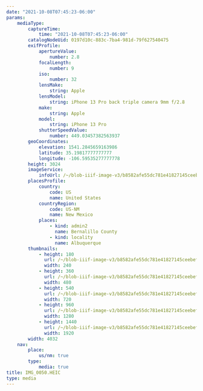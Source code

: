 ```yaml
---
date: "2021-10-08T07:45:23-06:00"
params:
    mediaType:
        captureTime:
            time: "2021-10-08T07:45:23-06:00"
        catalogNodeUid: 0197d10c-883c-7ba4-981d-79f627540475
        exifProfile:
            apertureValue:
                number: 2.8
            focalLength:
                number: 9
            iso:
                number: 32
            lensMake:
                string: Apple
            lensModel:
                string: iPhone 13 Pro back triple camera 9mm f/2.8
            make:
                string: Apple
            model:
                string: iPhone 13 Pro
            shutterSpeedValue:
                number: 449.03457382563937
        geoCoordinates:
            elevation: 1541.2845659163986
            latitude: 35.19817777777777
            longitude: -106.59535277777778
        height: 3024
        imageService:
            infoUrl: /~/blob-iiif-image-v3/b8582afe55dc781e41827145ceebefbd9a0ebcd0722cbe51677d08492e21e063/info.json
        placesProfile:
            country:
                code: US
                name: United States
            countryRegion:
                code: US-NM
                name: New Mexico
            places:
                - kind: admin2
                  name: Bernalillo County
                - kind: locality
                  name: Albuquerque
        thumbnails:
            - height: 180
              url: /~/blob-iiif-image-v3/b8582afe55dc781e41827145ceebefbd9a0ebcd0722cbe51677d08492e21e063/full/240%2C180/0/default.jpg
              width: 240
            - height: 360
              url: /~/blob-iiif-image-v3/b8582afe55dc781e41827145ceebefbd9a0ebcd0722cbe51677d08492e21e063/full/480%2C360/0/default.jpg
              width: 480
            - height: 540
              url: /~/blob-iiif-image-v3/b8582afe55dc781e41827145ceebefbd9a0ebcd0722cbe51677d08492e21e063/full/720%2C540/0/default.jpg
              width: 720
            - height: 960
              url: /~/blob-iiif-image-v3/b8582afe55dc781e41827145ceebefbd9a0ebcd0722cbe51677d08492e21e063/full/1280%2C960/0/default.jpg
              width: 1280
            - height: 1440
              url: /~/blob-iiif-image-v3/b8582afe55dc781e41827145ceebefbd9a0ebcd0722cbe51677d08492e21e063/full/1920%2C1440/0/default.jpg
              width: 1920
        width: 4032
    nav:
        place:
            us/nm: true
        type:
            media: true
title: IMG_0050.HEIC
type: media
---
```

